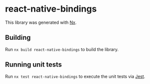 # react-native-bindings

This library was generated with [Nx](https://nx.dev).

## Building

Run `nx build react-native-bindings` to build the library.

## Running unit tests

Run `nx test react-native-bindings` to execute the unit tests via [Jest](https://jestjs.io).
